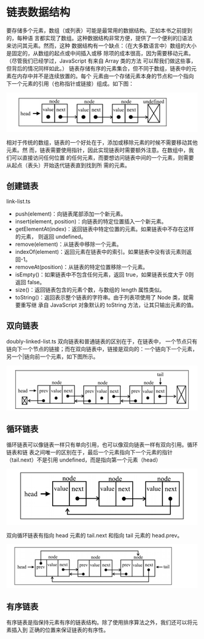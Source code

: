 # 链表数据结构
要存储多个元素，数组（或列表）可能是最常用的数据结构。正如本书之前提到的，每种语
言都实现了数组。这种数据结构非常方便，提供了一个便利的[]语法来访问其元素。然而，这种
数据结构有一个缺点：（在大多数语言中）数组的大小是固定的，从数组的起点或中间插入或移
除项的成本很高，因为需要移动元素。（尽管我们已经学过，JavaScript 有来自 Array 类的方法
可以帮我们做这些事，但背后的情况同样如此。）
链表存储有序的元素集合，但不同于数组，链表中的元素在内存中并不是连续放置的。每个
元素由一个存储元素本身的节点和一个指向下一个元素的引用（也称指针或链接）组成。如下图：

![link1](./images/link1.png) 

相对于传统的数组，链表的一个好处在于，添加或移除元素的时候不需要移动其他元素。然
而，链表需要使用指针，因此实现链表时需要额外注意。在数组中，我们可以直接访问任何位置
的任何元素，而要想访问链表中间的一个元素，则需要从起点（表头）开始迭代链表直到找到所
需的元素。

## 创建链表
link-list.ts

- push(element)：向链表尾部添加一个新元素。
- insert(element, position)：向链表的特定位置插入一个新元素。
- getElementAt(index)：返回链表中特定位置的元素。如果链表中不存在这样的元素，
则返回 undefined。 
- remove(element)：从链表中移除一个元素。
- indexOf(element)：返回元素在链表中的索引。如果链表中没有该元素则返回-1。
- removeAt(position)：从链表的特定位置移除一个元素。
- isEmpty()：如果链表中不包含任何元素，返回 true，如果链表长度大于 0则返回 false。 
- size()：返回链表包含的元素个数，与数组的 length 属性类似。
- toString()：返回表示整个链表的字符串。由于列表项使用了 Node 类，就需要重写继
承自 JavaScript 对象默认的 toString 方法，让其只输出元素的值。

## 双向链表
doubly-linked-list.ts
双向链表和普通链表的区别在于，在链表中，
一个节点只有链向下一个节点的链接；而在双向链表中，链接是双向的：一个链向下一个元素，
另一个|链向前一个元素，如下图所示。

![link2](./images/link2.png) 


## 循环链表
循环链表可以像链表一样只有单向引用，也可以像双向链表一样有双向引用。循环链表和链
表之间唯一的区别在于，最后一个元素指向下一个元素的指针（tail.next）不是引用
undefined，而是指向第一个元素（head）

![link3](./images/link3.jpg) 

双向循环链表有指向 head 元素的 tail.next 和指向 tail 元素的 head.prev。

![link4](./images/link4.jpg) 


## 有序链表
有序链表是指保持元素有序的链表结构。除了使用排序算法之外，我们还可以将元素插入到
正确的位置来保证链表的有序性。